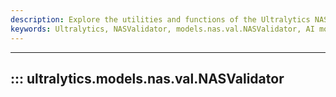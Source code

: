 ```yaml
---
description: Explore the utilities and functions of the Ultralytics NASValidator. Find out how it benefits allocation and optimization in AI models.
keywords: Ultralytics, NASValidator, models.nas.val.NASValidator, AI models, allocation, optimization
---
```


---
## ::: ultralytics.models.nas.val.NASValidator
<br><br>
